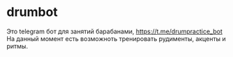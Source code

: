 # drumbot
Это telegram бот для занятий барабанами, https://t.me/drumpractice_bot
На данный момент есть возможноть тренировать рудименты, акценты и ритмы.
